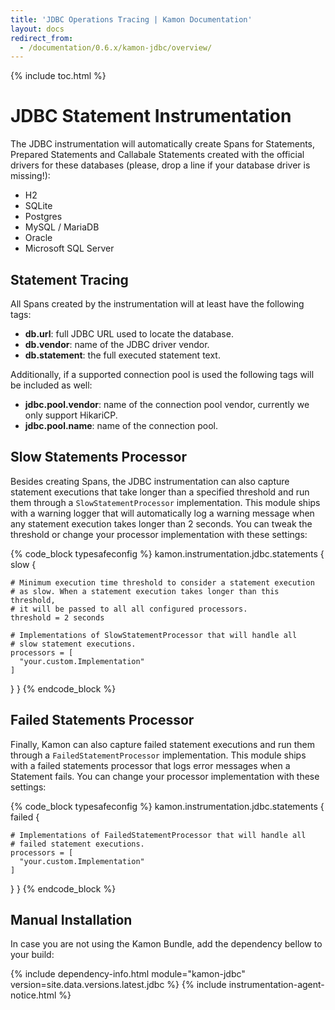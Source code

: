 ```yaml
---
title: 'JDBC Operations Tracing | Kamon Documentation'
layout: docs
redirect_from:
  - /documentation/0.6.x/kamon-jdbc/overview/
---
```


{% include toc.html %}

JDBC Statement Instrumentation
==============================

The JDBC instrumentation will automatically create Spans for Statements, Prepared Statements and Callabale Statements
created with the official drivers for these databases (please, drop a line if your database driver is missing!):
  - H2
  - SQLite
  - Postgres
  - MySQL / MariaDB
  - Oracle
  - Microsoft SQL Server


Statement Tracing
-----------------

All Spans created by the instrumentation will at least have the following tags:

  - **db.url**: full JDBC URL used to locate the database.
  - **db.vendor**: name of the JDBC driver vendor.
  - **db.statement**: the full executed statement text.

Additionally, if a supported connection pool is used the following tags will be included as well:
  - **jdbc.pool.vendor**: name of the connection pool vendor, currently we only support HikariCP.
  - **jdbc.pool.name**: name of the connection pool.



Slow Statements Processor
-------------------------

Besides creating Spans, the JDBC instrumentation can also capture statement executions that take longer than a specified
threshold and run them through a `SlowStatementProcessor` implementation. This module ships with a warning logger that
will automatically log a warning message when any statement execution takes longer than 2 seconds. You can tweak the
threshold or change your processor implementation with these settings:

{% code_block typesafeconfig %}
kamon.instrumentation.jdbc.statements {
  slow {

    # Minimum execution time threshold to consider a statement execution
    # as slow. When a statement execution takes longer than this threshold,
    # it will be passed to all all configured processors.
    threshold = 2 seconds

    # Implementations of SlowStatementProcessor that will handle all
    # slow statement executions.
    processors = [
      "your.custom.Implementation"
    ]
  }
}
{% endcode_block %}



Failed Statements Processor
---------------------------

Finally, Kamon can also capture failed statement executions and run them through a `FailedStatementProcessor`
implementation. This module ships with a failed statements processor that logs error messages when a Statement fails.
You can change your processor implementation with these settings:

{% code_block typesafeconfig %}
kamon.instrumentation.jdbc.statements {
  failed {

    # Implementations of FailedStatementProcessor that will handle all
    # failed statement executions.
    processors = [
      "your.custom.Implementation"
    ]
  }
}
{% endcode_block %}


Manual Installation
-------------------

In case you are not using the Kamon Bundle, add the dependency bellow to your build:

{% include dependency-info.html module="kamon-jdbc" version=site.data.versions.latest.jdbc %}
{% include instrumentation-agent-notice.html %}